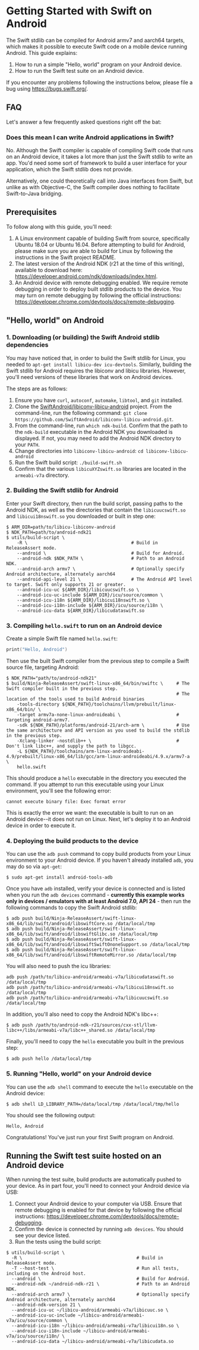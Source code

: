 # Getting Started with Swift on Android

The Swift stdlib can be compiled for Android armv7 and aarch64 targets, which
makes it possible to execute Swift code on a mobile device running Android.
This guide explains:

1. How to run a simple "Hello, world" program on your Android device.
2. How to run the Swift test suite on an Android device.

If you encounter any problems following the instructions below, please file a
bug using https://bugs.swift.org/.

## FAQ

Let's answer a few frequently asked questions right off the bat:

### Does this mean I can write Android applications in Swift?

No. Although the Swift compiler is capable of compiling Swift code that runs
on an Android device, it takes a lot more than just the Swift stdlib to write
an app. You'd need some sort of framework to build a user interface for your
application, which the Swift stdlib does not provide.

Alternatively, one could theoretically call into Java interfaces from Swift,
but unlike as with Objective-C, the Swift compiler does nothing to facilitate
Swift-to-Java bridging.

## Prerequisites

To follow along with this guide, you'll need:

1. A Linux environment capable of building Swift from source, specifically
   Ubuntu 18.04 or Ubuntu 16.04. Before attempting to build for Android,
   please make sure you are able to build for Linux by following the
   instructions in the Swift project README.
2. The latest version of the Android NDK (r21 at the time of this writing),
   available to download here:
   https://developer.android.com/ndk/downloads/index.html.
3. An Android device with remote debugging enabled. We require remote
   debugging in order to deploy built stdlib products to the device. You may
   turn on remote debugging by following the official instructions:
   https://developer.chrome.com/devtools/docs/remote-debugging.

## "Hello, world" on Android

### 1. Downloading (or building) the Swift Android stdlib dependencies

You may have noticed that, in order to build the Swift stdlib for Linux, you
needed to `apt-get install libicu-dev icu-devtools`. Similarly, building
the Swift stdlib for Android requires the libiconv and libicu libraries.
However, you'll need versions of these libraries that work on Android devices.

The steps are as follows:

1. Ensure you have `curl`, `autoconf`, `automake`, `libtool`, and
   `git` installed.
2. Clone the [SwiftAndroid/libiconv-libicu-android](https://github.com/SwiftAndroid/libiconv-libicu-android)
   project. From the command-line, run the following command:
   `git clone https://github.com/SwiftAndroid/libiconv-libicu-android.git`.
3. From the command-line, run `which ndk-build`. Confirm that the path to
   the `ndk-build` executable in the Android NDK you downloaded is displayed.
   If not, you may need to add the Android NDK directory to your `PATH`.
4. Change directories into `libiconv-libicu-android`: `cd libiconv-libicu-android`
5. Run the Swift build script: `./build-swift.sh`
6. Confirm that the various `libicuXYZswift.so` libraries are located in the
   `armeabi-v7a` directory.

### 2. Building the Swift stdlib for Android

Enter your Swift directory, then run the build script, passing paths to the
Android NDK, as well as the directories that contain the `libicuucswift.so` and
`libicui18nswift.so` you downloaded or built in step one:

```
$ ARM_DIR=path/to/libicu-libiconv-android
$ NDK_PATH=path/to/android-ndk21
$ utils/build-script \
    -R \                                       # Build in ReleaseAssert mode.
    --android \                                # Build for Android.
    --android-ndk $NDK_PATH \                  # Path to an Android NDK.
    --android-arch armv7 \                     # Optionally specify Android architecture, alternately aarch64
    --android-api-level 21 \                   # The Android API level to target. Swift only supports 21 or greater.
    --android-icu-uc ${ARM_DIR}/libicuucswift.so \
    --android-icu-uc-include ${ARM_DIR}/icu/source/common \
    --android-icu-i18n ${ARM_DIR}/libicui18nswift.so \
    --android-icu-i18n-include ${ARM_DIR}/icu/source/i18n \
    --android-icu-data ${ARM_DIR}/libicudataswift.so
```

### 3. Compiling `hello.swift` to run on an Android device

Create a simple Swift file named `hello.swift`:

```swift
print("Hello, Android")
```

Then use the built Swift compiler from the previous step to compile a Swift
source file, targeting Android:

```
$ NDK_PATH="path/to/android-ndk21"
$ build/Ninja-ReleaseAssert/swift-linux-x86_64/bin/swiftc \     # The Swift compiler built in the previous step.
                                                                # The location of the tools used to build Android binaries
    -tools-directory ${NDK_PATH}/toolchains/llvm/prebuilt/linux-x86_64/bin/ \
    -target armv7a-none-linux-androideabi \                     # Targeting android-armv7.
    -sdk ${NDK_PATH}/platforms/android-21/arch-arm \            # Use the same architecture and API version as you used to build the stdlib in the previous step.
    -Xclang-linker -nostdlib++ \                                # Don't link libc++, and supply the path to libgcc.
    -L ${NDK_PATH}/toolchains/arm-linux-androideabi-4.9/prebuilt/linux-x86_64/lib/gcc/arm-linux-androideabi/4.9.x/armv7-a \
    hello.swift
```

This should produce a `hello` executable in the directory you executed the
command. If you attempt to run this executable using your Linux environment,
you'll see the following error:

```
cannot execute binary file: Exec format error
```

This is exactly the error we want: the executable is built to run on an
Android device--it does not run on Linux. Next, let's deploy it to an Android
device in order to execute it.

### 4. Deploying the build products to the device

You can use the `adb push` command to copy build products from your Linux
environment to your Android device. If you haven't already installed `adb`,
you may do so via `apt-get`:

```
$ sudo apt-get install android-tools-adb
```

Once you have `adb` installed, verify your device is connected and is
listed when you run the `adb devices` command - **currently this example works only in devices / emulators with at least Android 7.0, API 24** - then run the following
commands to copy the Swift Android stdlib:

```
$ adb push build/Ninja-ReleaseAssert/swift-linux-x86_64/lib/swift/android/libswiftCore.so /data/local/tmp
$ adb push build/Ninja-ReleaseAssert/swift-linux-x86_64/lib/swift/android/libswiftGlibc.so /data/local/tmp
$ adb push build/Ninja-ReleaseAssert/swift-linux-x86_64/lib/swift/android/libswiftSwiftOnoneSupport.so /data/local/tmp
$ adb push build/Ninja-ReleaseAssert/swift-linux-x86_64/lib/swift/android/libswiftRemoteMirror.so /data/local/tmp
```

You will also need to push the icu libraries:

```
adb push /path/to/libicu-android/armeabi-v7a/libicudataswift.so /data/local/tmp
adb push /path/to/libicu-android/armeabi-v7a/libicui18nswift.so /data/local/tmp
adb push /path/to/libicu-android/armeabi-v7a/libicuucswift.so /data/local/tmp
```

In addition, you'll also need to copy the Android NDK's libc++:

```
$ adb push /path/to/android-ndk-r21/sources/cxx-stl/llvm-libc++/libs/armeabi-v7a/libc++_shared.so /data/local/tmp
```

Finally, you'll need to copy the `hello` executable you built in the
previous step:
```
$ adb push hello /data/local/tmp
```

### 5. Running "Hello, world" on your Android device

You can use the `adb shell` command to execute the `hello` executable on
the Android device:

```
$ adb shell LD_LIBRARY_PATH=/data/local/tmp /data/local/tmp/hello
```

You should see the following output:

```
Hello, Android
```

Congratulations! You've just run your first Swift program on Android.

## Running the Swift test suite hosted on an Android device

When running the test suite, build products are automatically pushed to your
device. As in part four, you'll need to connect your Android device via USB:

1. Connect your Android device to your computer via USB. Ensure that remote
   debugging is enabled for that device by following the official instructions:
   https://developer.chrome.com/devtools/docs/remote-debugging.
2. Confirm the device is connected by running `adb devices`. You should see
   your device listed.
3. Run the tests using the build script:

```
$ utils/build-script \
  -R \                                           # Build in ReleaseAssert mode.
  -T --host-test \                               # Run all tests, including on the Android host.
  --android \                                    # Build for Android.
  --android-ndk ~/android-ndk-r21 \              # Path to an Android NDK.
  --android-arch armv7 \                         # Optionally specify Android architecture, alternately aarch64
  --android-ndk-version 21 \
  --android-icu-uc ~/libicu-android/armeabi-v7a/libicuuc.so \
  --android-icu-uc-include ~/libicu-android/armeabi-v7a/icu/source/common \
  --android-icu-i18n ~/libicu-android/armeabi-v7a/libicui18n.so \
  --android-icu-i18n-include ~/libicu-android/armeabi-v7a/icu/source/i18n/ \
  --android-icu-data ~/libicu-android/armeabi-v7a/libicudata.so
```
